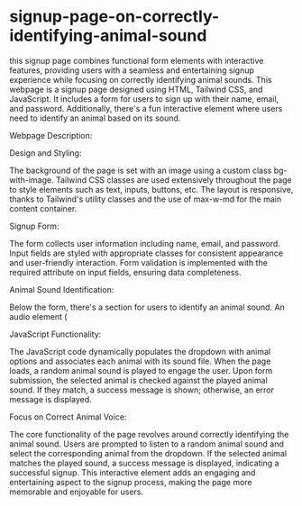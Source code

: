 # signup-page-on-correctly-identifying-animal-sound
this signup page combines functional form elements with interactive features, providing users with a seamless and entertaining signup experience while focusing on correctly identifying animal sounds.
This webpage is a signup page designed using HTML, Tailwind CSS, and JavaScript. It includes a form for users to sign up with their name, email, and password. Additionally, there's a fun interactive element where users need to identify an animal based on its sound.

Webpage Description:

Design and Styling:

The background of the page is set with an image using a custom class bg-with-image.
Tailwind CSS classes are used extensively throughout the page to style elements such as text, inputs, buttons, etc.
The layout is responsive, thanks to Tailwind's utility classes and the use of max-w-md for the main content container.

Signup Form:

The form collects user information including name, email, and password.
Input fields are styled with appropriate classes for consistent appearance and user-friendly interaction.
Form validation is implemented with the required attribute on input fields, ensuring data completeness.

Animal Sound Identification:

Below the form, there's a section for users to identify an animal sound.
An audio element (<audio>) is included with controls to play the animal sound.
A dropdown (<select>) is provided for users to select the animal they think the sound belongs to.

JavaScript Functionality:

The JavaScript code dynamically populates the dropdown with animal options and associates each animal with its sound file.
When the page loads, a random animal sound is played to engage the user.
Upon form submission, the selected animal is checked against the played animal sound. If they match, a success message is shown; otherwise, an error message is displayed.

Focus on Correct Animal Voice:

The core functionality of the page revolves around correctly identifying the animal sound.
Users are prompted to listen to a random animal sound and select the corresponding animal from the dropdown.
If the selected animal matches the played sound, a success message is displayed, indicating a successful signup.
This interactive element adds an engaging and entertaining aspect to the signup process, making the page more memorable and enjoyable for users.
